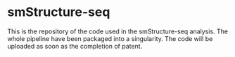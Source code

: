 # smStructure-seq
This is the repository of the code used in the smStructure-seq analysis.
The whole pipeline have been packaged into a singularity. The code will be uploaded as soon as the completion of patent.
